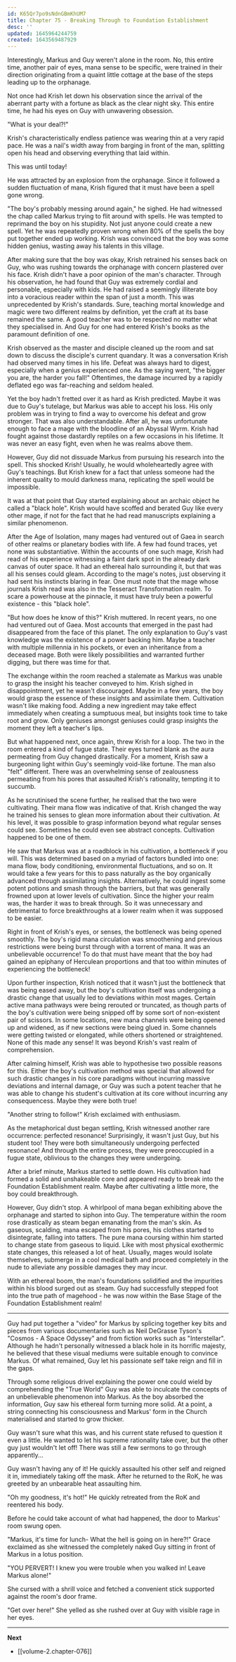 ```yaml
---
id: K65Qr7po9sNdnGBmKhUM7
title: Chapter 75 - Breaking Through to Foundation Establishment
desc: ''
updated: 1645964244759
created: 1643569487929
---
```


Interestingly, Markus and Guy weren't alone in the room. No, this entire time, another pair of eyes, mana sense to be specific, were trained in their direction originating from a quaint little cottage at the base of the steps leading up to the orphanage.

Not once had Krish let down his observation since the arrival of the aberrant party with a fortune as black as the clear night sky. This entire time, he had his eyes on Guy with unwavering obsession.

"What is your deal?!"

Krish's characteristically endless patience was wearing thin at a very rapid pace. He was a nail's width away from barging in front of the man, splitting open his head and observing everything that laid within.

This was until today!

He was attracted by an explosion from the orphanage. Since it followed a sudden fluctuation of mana, Krish figured that it must have been a spell gone wrong.

"The boy's probably messing around again," he sighed. He had witnessed the chap called Markus trying to flit around with spells. He was tempted to reprimand the boy on his stupidity. Not just anyone could create a new spell. Yet he was repeatedly proven wrong when 80% of the spells the boy put together ended up working. Krish was convinced that the boy was some hidden genius, wasting away his talents in this village.

After making sure that the boy was okay, Krish retrained his senses back on Guy, who was rushing towards the orphanage with concern plastered over his face. Krish didn't have a poor opinion of the man's character. Through his observation, he had found that Guy was extremely cordial and personable, especially with kids. He had raised a seemingly illiterate boy into a voracious reader within the span of just a month. This was unprecedented by Krish's standards. Sure, teaching mortal knowledge and magic were two different realms by definition, yet the craft at its base remained the same. A good teacher was to be respected no matter what they specialised in. And Guy for one had entered Krish's books as the paramount definition of one.

Krish observed as the master and disciple cleaned up the room and sat down to discuss the disciple's current quandary. It was a conversation Krish had observed many times in his life. Defeat was always hard to digest, especially when a genius experienced one. As the saying went, "the bigger you are, the harder you fall!" Oftentimes, the damage incurred by a rapidly deflated ego was far-reaching and seldom healed.

Yet the boy hadn't fretted over it as hard as Krish predicted. Maybe it was due to Guy's tutelage, but Markus was able to accept his loss. His only problem was in trying to find a way to overcome his defeat and grow stronger. That was also understandable. After all, he was unfortunate enough to face a mage with the bloodline of an Abyssal Wyrm. Krish had fought against those dastardly reptiles on a few occasions in his lifetime. It was never an easy fight, even when he was realms above them.

However, Guy did not dissuade Markus from pursuing his research into the spell. This shocked Krish! Usually, he would wholeheartedly agree with Guy's teachings. But Krish knew for a fact that unless someone had the inherent quality to mould darkness mana, replicating the spell would be impossible.

It was at that point that Guy started explaining about an archaic object he called a "black hole". Krish would have scoffed and berated Guy like every other mage, if not for the fact that he had read manuscripts explaining a similar phenomenon.

After the Age of Isolation, many mages had ventured out of Gaea in search of other realms or planetary bodies with life. A few had found traces, yet none was substantiative. Within the accounts of one such mage, Krish had read of his experience witnessing a faint dark spot in the already dark canvas of outer space. It had an ethereal halo surrounding it, but that was all his senses could gleam. According to the mage's notes, just observing it had sent his instincts blaring in fear. One must note that the mage whose journals Krish read was also in the Tesseract Transformation realm. To scare a powerhouse at the pinnacle, it must have truly been a powerful existence - this "black hole".

"But how does he know of this?" Krish muttered. In recent years, no one had ventured out of Gaea. Most accounts that emerged in the past had disappeared from the face of this planet. The only explanation to Guy's vast knowledge was the existence of a power backing him. Maybe a teacher with multiple millennia in his pockets, or even an inheritance from a deceased mage. Both were likely possibilities and warranted further digging, but there was time for that.

The exchange within the room reached a stalemate as Markus was unable to grasp the insight his teacher conveyed to him. Krish sighed in disappointment, yet he wasn't discouraged. Maybe in a few years, the boy would grasp the essence of these insights and assimilate them. Cultivation wasn't like making food. Adding a new ingredient may take effect immediately when creating a sumptuous meal, but insights took time to take root and grow. Only geniuses amongst geniuses could grasp insights the moment they left a teacher's lips.

But what happened next, once again, threw Krish for a loop. The two in the room entered a kind of fugue state. Their eyes turned blank as the aura permeating from Guy changed drastically. For a moment, Krish saw a burgeoning light within Guy's seemingly void-like fortune. The man also "felt" different. There was an overwhelming sense of zealousness permeating from his pores that assaulted Krish's rationality, tempting it to succumb.

As he scrutinised the scene further, he realised that the two were cultivating. Their mana flow was indicative of that. Krish changed the way he trained his senses to glean more information about their cultivation. At his level, it was possible to grasp information beyond what regular senses could see. Sometimes he could even see abstract concepts. Cultivation happened to be one of them.

He saw that Markus was at a roadblock in his cultivation, a bottleneck if you will. This was determined based on a myriad of factors bundled into one: mana flow, body conditioning, environmental fluctuations, and so on. It would take a few years for this to pass naturally as the boy organically advanced through assimilating insights. Alternatively, he could ingest some potent potions and smash through the barriers, but that was generally frowned upon at lower levels of cultivation. Since the higher your realm was, the harder it was to break through. So it was unnecessary and detrimental to force breakthroughs at a lower realm when it was supposed to be easier.

Right in front of Krish's eyes, or senses, the bottleneck was being opened smoothly. The boy's rigid mana circulation was smoothening and previous restrictions were being burst through with a torrent of mana. It was an unbelievable occurrence! To do that must have meant that the boy had gained an epiphany of Herculean proportions and that too within minutes of experiencing the bottleneck!

Upon further inspection, Krish noticed that it wasn't just the bottleneck that was being eased away, but the boy's cultivation itself was undergoing a drastic change that usually led to deviations within most mages. Certain active mana pathways were being rerouted or truncated, as though parts of the boy's cultivation were being snipped off by some sort of non-existent pair of scissors. In some locations, new mana channels were being opened up and widened, as if new sections were being glued in. Some channels were getting twisted or elongated, while others shortened or straightened. None of this made any sense! It was beyond Krish's vast realm of comprehension.

After calming himself, Krish was able to hypothesise two possible reasons for this. Either the boy's cultivation method was special that allowed for such drastic changes in his core paradigms without incurring massive deviations and internal damage, or Guy was such a potent teacher that he was able to change his student's cultivation at its core without incurring any consequencess. Maybe they were both true!

"Another string to follow!" Krish exclaimed with enthusiasm.

As the metaphorical dust began settling, Krish witnessed another rare occurrence: perfected resonance! Surprisingly, it wasn't just Guy, but his student too! They were both simultaneously undergoing perfected resonance! And through the entire process, they were preoccupied in a fugue state, oblivious to the changes they were undergoing.

After a brief minute, Markus started to settle down. His cultivation had formed a solid and unshakeable core and appeared ready to break into the Foundation Establishment realm. Maybe after cultivating a little more, the boy could breakthrough.

However, Guy didn't stop. A whirlpool of mana began exhibiting above the orphanage and started to siphon into Guy. The temperature within the room rose drastically as steam began emanating from the man's skin. As gaseous, scalding, mana escaped from his pores, his clothes started to disintegrate, falling into tatters. The pure mana coursing within him started to change state from gaseous to liquid. Like with most physical exothermic state changes, this released a lot of heat. Usually, mages would isolate themselves, submerge in a cool medical bath and proceed completely in the nude to alleviate any possible damages they may incur.

With an ethereal boom, the man's foundations solidified and the impurities within his blood surged out as steam. Guy had successfully stepped foot into the true path of magehood - he was now within the Base Stage of the Foundation Establishment realm!

____

Guy had put together a "video" for Markus by splicing together key bits and pieces from various documentaries such as Neil DeGrasse Tyson's "Cosmos - A Space Odyssey" and from fiction works such as "Interstellar". Although he hadn't personally witnessed a black hole in its horrific majesty, he believed that these visual mediums were suitable enough to convince Markus. Of what remained, Guy let his passionate self take reign and fill in the gaps.

Through some religious drivel explaining the power one could wield by comprehending the "True World" Guy was able to inculcate the concepts of an unbelievable phenomenon into Markus. As the boy absorbed the information, Guy saw his ethereal form turning more solid. At a point, a string connecting his consciousness and Markus' form in the Church materialised and started to grow thicker.

Guy wasn't sure what this was, and his current state refused to question it even a little. He wanted to let his supreme rationality take over, but the other guy just wouldn't let off! There was still a few sermons to go through apparently...

Guy wasn't having any of it! He quickly assaulted his other self and reigned it in, immediately taking off the mask. After he returned to the RoK, he was greeted by an unbearable heat assaulting him.

"Oh my goodness, it's hot!" He quickly retreated from the RoK and reentered his body.

Before he could take account of what had happened, the door to Markus' room swung open.

"Markus, it's time for lunch- What the hell is going on in here?!" Grace exclaimed as she witnessed the completely naked Guy sitting in front of Markus in a lotus position.

"YOU PERVERT! I knew you were trouble when you walked in! Leave Markus alone!"

She cursed with a shrill voice and fetched a convenient stick supported against the room's door frame.

"Get over here!" She yelled as she rushed over at Guy with visible rage in her eyes.

____

**Next**
* [[volume-2.chapter-076]]